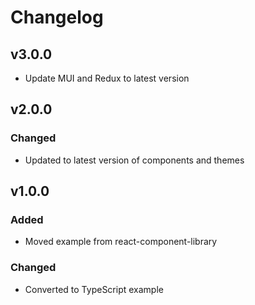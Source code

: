 # Changelog

## v3.0.0

- Update MUI and Redux to latest version

## v2.0.0

### Changed

-   Updated to latest version of components and themes

## v1.0.0

### Added

-   Moved example from react-component-library

### Changed

-   Converted to TypeScript example
